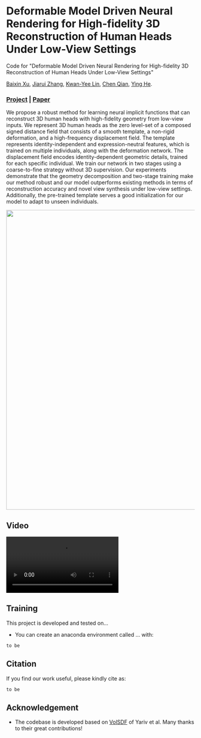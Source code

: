 # Deformable Model Driven Neural Rendering for High-fidelity 3D Reconstruction of Human Heads Under Low-View Settings
Code for "Deformable Model Driven Neural Rendering for High-fidelity 3D Reconstruction of Human Heads Under Low-View Settings"

[Baixin Xu](https://github.com/xubaixinxbx/High-fidelity-3D-Reconstruction-of-Human-Heads), [Jiarui Zhang](https://github.com/xubaixinxbx/High-fidelity-3D-Reconstruction-of-Human-Heads), [Kwan-Yee Lin](https://kwanyeelin.github.io/), [Chen Qian](https://scholar.google.com/citations?user=AerkT0YAAAAJ&hl=zh-CN), [Ying He](https://personal.ntu.edu.sg/yhe/).

### [Project](https://github.com/xubaixinxbx/High-fidelity-3D-Reconstruction-of-Human-Heads) | [Paper](https://github.com/xubaixinxbx/High-fidelity-3D-Reconstruction-of-Human-Heads)

We propose a robust method for learning neural implicit functions that can reconstruct 3D human heads with high-fidelity geometry from low-view inputs. We represent 3D human heads as the zero level-set of a composed signed distance field that consists of a smooth template, a non-rigid deformation, and a high-frequency displacement field. The template represents identity-independent and expression-neutral features, which is trained on multiple individuals, along with the deformation network. The displacement field encodes identity-dependent geometric details, trained for each specific individual. We train our network in two stages using a coarse-to-fine strategy without 3D supervision. Our experiments demonstrate that the geometry decomposition and two-stage training make our method robust and our model outperforms existing methods in terms of reconstruction accuracy and novel view synthesis under low-view settings. Additionally, the pre-trained template serves a good initialization for our model to adapt to unseen individuals.

<img src='./misc/arch_pipeline.png' width=800>

## Video

<video controls src="./misc/video_compress.mp4"></video>

## Training
This project is developed and tested on...
- You can create an anaconda environment called ... with:
```
to be
```

## Citation

If you find our work useful, please kindly cite as:
```
to be
```

## Acknowledgement
* The codebase is developed based on [VolSDF](https://github.com/lioryariv/volsdf) of Yariv et al. Many thanks to their great contributions!